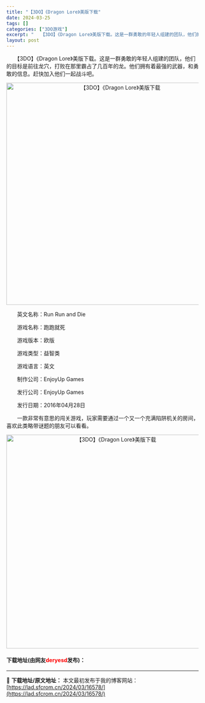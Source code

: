 ```yaml
---
title: "【3DO】《Dragon Lore》美版下载"
date: 2024-03-25
tags: []
categories: ["3DO游戏"]
excerpt: "　　【3DO】《Dragon Lore》美版下载。这是一群勇敢的年轻人组建的团队，他们的目标是前往龙穴，打败在那里霸占了几百年的龙。他们拥有着最强的武器，和勇敢的信息。赶快加入他们一起战斗吧。 　　英文名称：Run Run and Die 　　游戏名称：跑跑就死 　　游戏版本：欧版 　　游戏类型：益&hellip;"
layout: post
---
```


 <p>　　【3DO】《Dragon Lore》美版下载。这是一群勇敢的年轻人组建的团队，他们的目标是前往龙穴，打败在那里霸占了几百年的龙。他们拥有着最强的武器，和勇敢的信息。赶快加入他们一起战斗吧。</p> <p align="center"><img align="" border="0" src="https://lad.sfcrom.cn/wp-content/uploads/2024/03/20240324_6600506211c22.png" width="582" alt="【3DO】《Dragon Lore》美版下载" /></p> <p>　　英文名称：Run Run and Die</p> <p>　　游戏名称：跑跑就死</p> <p>　　游戏版本：欧版</p> <p>　　游戏类型：益智类</p> <p>　　游戏语言：英文</p> <p>　　制作公司：EnjoyUp Games</p> <p>　　发行公司：EnjoyUp Games</p> <p>　　发行日期：2016年04月28日</p> <p>　　一款非常有意思的闯关游戏，玩家需要通过一个又一个充满陷阱机关的房间，喜欢此类略带谜题的朋友可以看看。</p> <p align="center"><img align="" border="0" src="https://lad.sfcrom.cn/wp-content/uploads/2024/03/20240324_6600506423185.png" width="560" alt="【3DO】《Dragon Lore》美版下载" /></p> <p><h4>下载地址(由网友<font color="red">deryesd</font>发布)：</h4></p> 

---
📖 **下载地址/原文地址：** 本文最初发布于我的博客网站：[https://lad.sfcrom.cn/2024/03/16578/](https://lad.sfcrom.cn/2024/03/16578/)
